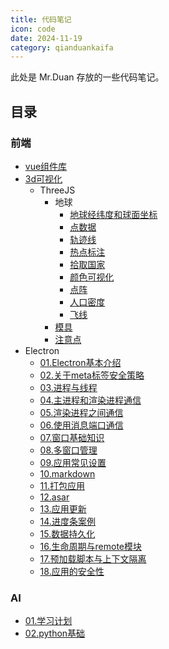 ```yaml
---
title: 代码笔记
icon: code
date: 2024-11-19
category: qianduankaifa
---
```


此处是 Mr.Duan 存放的一些代码笔记。

## 目录

### 前端

- [vue组件库](vuecoms/)
- [3d可视化](3d/)
  - ThreeJS
    - 地球
      - [地球经纬度和球面坐标](https://mister-duan.github.io/3d/src/%E5%9C%B0%E7%90%83/1.%E5%9C%B0%E7%90%83%E7%BB%8F%E7%BA%AC%E5%BA%A6%E5%92%8C%E7%90%83%E9%9D%A2%E5%9D%90%E6%A0%87/index.html)
      - [点数据](https://mister-duan.github.io/3d/src/地球/2.点数据/index.html)
      - [轨迹线](https://mister-duan.github.io/3d/src/地球/3.轨迹线/index.html)
      - [热点标注](https://mister-duan.github.io/3d/src/地球/4.热点标注/index.html)
      - [拾取国家](https://mister-duan.github.io/3d/src/地球/5.拾取国家/index.html)
      - [颜色可视化](https://mister-duan.github.io/3d/src/地球/6.颜色可视化/index.html)
      - [点阵](https://mister-duan.github.io/3d/src/地球/7.点阵/index.html)
      - [人口密度](https://mister-duan.github.io/3d/src/地球/8.人口密度/index.html)
      - [飞线](https://mister-duan.github.io/3d/src/地球/9.飞线/index.html)
    - [模具](https://mister-duan.github.io/3d/src/模具/index.html)
    - [注意点](3d/notice)
- Electron
  - [01.Electron基本介绍](electron/01.Electron基本介绍)
  - [02.关于meta标签安全策略](electron/02.关于meta标签安全策略)
  - [03.进程与线程](electron/03.进程与线程)
  - [04.主进程和渲染进程通信](electron/04.主进程和渲染进程通信)
  - [05.渲染进程之间通信](electron/05.渲染进程之间通信)
  - [06.使用消息端口通信](electron/06.使用消息端口通信)
  - [07.窗口基础知识](electron/07.窗口基础知识)
  - [08.多窗口管理](electron/08.多窗口管理)
  - [09.应用常见设置](electron/09.应用常见设置)
  - [10.markdown](electron/10.markdown)
  - [11.打包应用](electron/11.打包应用)
  - [12.asar](electron/12.asar)
  - [13.应用更新](electron/13.应用更新)
  - [14.进度条案例](electron/14.进度条案例)
  - [15.数据持久化](electron/15.数据持久化)
  - [16.生命周期与remote模块](electron/16.生命周期与remote模块)
  - [17.预加载脚本与上下文隔离](electron/17.预加载脚本与上下文隔离)
  - [18.应用的安全性](electron/18.应用的安全性)

### AI

- [01.学习计划](ai/01.学习计划)
- [02.python基础](ai/02.python基础)
<!-- cv就看yolo，资料多，教程多，nlp看bert，传统机器学习看rnn -->
